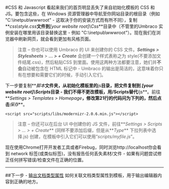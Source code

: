 #CSS 和 Javascript
看起来我们的首页明显丢失了来自初始化模板的 CSS 和 JS。要包含这些，在 Windows 资源管理器中导航至你网站目录的根目录（例如 "C:\inetpub\wwwroot" - 这取决于你的安装方式而有所不同），复制**_css\style.css_**文件到**_[your website root]\Css_**目录中（不管里的Umbraco 实例安装在哪里用该目录替换这里 - 例如 "C:\inetpub\wwwroot"）。现在我们在浏览器中刷新网页，就会看到更加有风格页面。

>注意 – 你也可以使用 Umbraco 的 UI 来创建你的 CSS 文件。**_Settings > Stylesheets_** > **_... > + Create_** 会创建一个样式表称之为 style(不要添加文件结尾.css)，然后粘贴CSS 到里面。使用这两种方法都要注意，她们并**不会**自动被包含在 HTML 标记中 - Umbraco 的输出是简洁的，这意味着你只有在想要和需要它们的时候，手动引入它们。

下一步要复制**_脚本_**文件夹，从初始化模板里的**js**目录，把文件复制到 **_[your website root]\Scripts_**目录 - 我们不得不更改模板，用**/Scripts**替代**/js**。前往**_Settings > Templates > Homepage_**，修改第21行的代码问为下列的，然后点击**_保存_**。

	<script src="scripts/libs/modernizr-2.0.6.min.js"></script>

>注意 – 你还可以在后台 UI 中创建你的 JS 文件，前往**_Settings > Scripts > ... > + Create_** (同样不要添加后缀，但是从**_Type_** 下拉列表中选择.js) 创建，在模板中引入它们可以使用“_scripts/myfile.js_”。

现在使用Chrome打开开发者工具或者Firebug，同时浏览http://localhost你会看到 network 标签(或类似标签)，没有报告任何丢失素材/文件 - 如果有问题尝试修正任何拼写错误/检查文件在正确的位置。

---

##下一步 - [输出文档类型属性](Outputting-the-Document-Type-Properties.md)
如何关联文档类型属性到模板，用于输出编辑器内容到正确的地方。